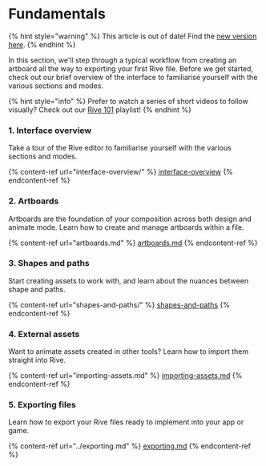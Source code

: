 # Fundamentals

{% hint style="warning" %}
This article is out of date! Find the [new version here](https://rive.app/community/doc/overview/dochNjEjvf3S).
{% endhint %}

In this section, we'll step through a typical workflow from creating an artboard all the way to exporting your first Rive file. Before we get started, check out our brief overview of the interface to familiarise yourself with the various sections and modes.

{% hint style="info" %}
Prefer to watch a series of short videos to follow visually? Check out our [Rive 101](https://www.youtube.com/playlist?list=PLujDTZWVDSsFGonP9kzAnvryowW098-p3) playlist!
{% endhint %}

### 1. Interface overview

Take a tour of the Rive editor to familiarise yourself with the various sections and modes.

{% content-ref url="interface-overview/" %}
[interface-overview](interface-overview/)
{% endcontent-ref %}

### 2. Artboards

Artboards are the foundation of your composition across both design and animate mode. Learn how to create and manage artboards within a file.

{% content-ref url="artboards.md" %}
[artboards.md](artboards.md)
{% endcontent-ref %}

### 3. Shapes and paths

Start creating assets to work with, and learn about the nuances between shape and paths.

{% content-ref url="shapes-and-paths/" %}
[shapes-and-paths](shapes-and-paths/)
{% endcontent-ref %}

### 4. External assets

Want to animate assets created in other tools? Learn how to import them straight into Rive.

{% content-ref url="importing-assets.md" %}
[importing-assets.md](importing-assets.md)
{% endcontent-ref %}

### 5. Exporting files

Learn how to export your Rive files ready to implement into your app or game.

{% content-ref url="../exporting.md" %}
[exporting.md](../exporting.md)
{% endcontent-ref %}



